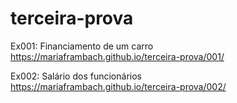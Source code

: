 # terceira-prova
 Ex001: Financiamento de um carro <br>
 https://mariaframbach.github.io/terceira-prova/001/

 Ex002: Salário dos funcionários <br>
 https://mariaframbach.github.io/terceira-prova/002/

